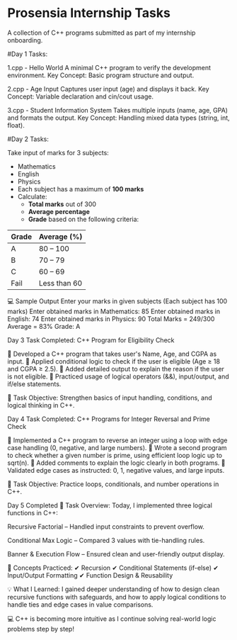 # Prosensia Internship Tasks  
A collection of C++ programs submitted as part of my internship onboarding.

#Day 1 Tasks:

1.cpp - Hello World
A minimal C++ program to verify the development environment.
Key Concept: Basic program structure and output.

2.cpp - Age Input
Captures user input (age) and displays it back.
Key Concept: Variable declaration and cin/cout usage.

3.cpp - Student Information System
Takes multiple inputs (name, age, GPA) and formats the output.
Key Concept: Handling mixed data types (string, int, float).

#Day 2 Tasks:

Take input of marks for 3 subjects:
  - Mathematics
  - English
  - Physics
- Each subject has a maximum of **100 marks**
- Calculate:
  - **Total marks** out of 300
  - **Average percentage**
  - **Grade** based on the following criteria:

| Grade | Average (%)    |
|-------|----------------|
| A     | 80 – 100       |
| B     | 70 – 79        |
| C     | 60 – 69        |
| Fail  | Less than 60   |

💻 Sample Output
Enter your marks in given subjects (Each subject has 100 marks)
Enter obtained marks in Mathematics:
85
Enter obtained marks in English:
74
Enter obtained marks in Physics:
90
Total Marks = 249/300
Average = 83%
Grade: A

Day 3 Task Completed: C++ Program for Eligibility Check

🔹 Developed a C++ program that takes user's Name, Age, and CGPA as input.
🔹 Applied conditional logic to check if the user is eligible (Age ≥ 18 and CGPA ≥ 2.5).
🔹 Added detailed output to explain the reason if the user is not eligible.
🔹 Practiced usage of logical operators (&&), input/output, and if/else statements.

📌 Task Objective: Strengthen basics of input handling, conditions, and logical thinking in C++.


Day 4 Task Completed: C++ Programs for Integer Reversal and Prime Check

🔹 Implemented a C++ program to reverse an integer using a loop with edge case handling (0, negative, and large numbers).
🔹 Wrote a second program to check whether a given number is prime, using efficient loop logic up to sqrt(n).
🔹 Added comments to explain the logic clearly in both programs.
🔹 Validated edge cases as instructed: 0, 1, negative values, and large inputs.

📌 Task Objective: Practice loops, conditionals, and number operations in C++.                                      

Day 5 Completed
🔹 Task Overview:
Today, I implemented three logical functions in C++:

Recursive Factorial – Handled input constraints to prevent overflow.

Conditional Max Logic – Compared 3 values with tie-handling rules.

Banner & Execution Flow – Ensured clean and user-friendly output display.

🔧 Concepts Practiced:
✔ Recursion
✔ Conditional Statements (if-else)
✔ Input/Output Formatting
✔ Function Design & Reusability

💡 What I Learned:
I gained deeper understanding of how to design clean recursive functions with safeguards, and how to apply logical conditions to handle ties and edge cases in value comparisons.

💻 C++ is becoming more intuitive as I continue solving real-world logic problems step by step!




